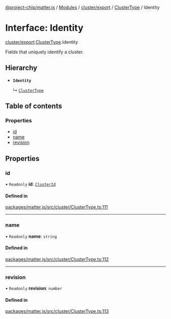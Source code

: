 [@project-chip/matter.js](../README.md) / [Modules](../modules.md) / [cluster/export](../modules/cluster_export.md) / [ClusterType](../modules/cluster_export.ClusterType.md) / Identity

# Interface: Identity

[cluster/export](../modules/cluster_export.md).[ClusterType](../modules/cluster_export.ClusterType.md).Identity

Fields that uniquely identify a cluster.

## Hierarchy

- **`Identity`**

  ↳ [`ClusterType`](cluster_export.ClusterType-1.md)

## Table of contents

### Properties

- [id](cluster_export.ClusterType.Identity.md#id)
- [name](cluster_export.ClusterType.Identity.md#name)
- [revision](cluster_export.ClusterType.Identity.md#revision)

## Properties

### id

• `Readonly` **id**: [`ClusterId`](../modules/datatype_export.md#clusterid)

#### Defined in

[packages/matter.js/src/cluster/ClusterType.ts:111](https://github.com/project-chip/matter.js/blob/c0d55745d5279e16fdfaa7d2c564daa31e19c627/packages/matter.js/src/cluster/ClusterType.ts#L111)

___

### name

• `Readonly` **name**: `string`

#### Defined in

[packages/matter.js/src/cluster/ClusterType.ts:112](https://github.com/project-chip/matter.js/blob/c0d55745d5279e16fdfaa7d2c564daa31e19c627/packages/matter.js/src/cluster/ClusterType.ts#L112)

___

### revision

• `Readonly` **revision**: `number`

#### Defined in

[packages/matter.js/src/cluster/ClusterType.ts:113](https://github.com/project-chip/matter.js/blob/c0d55745d5279e16fdfaa7d2c564daa31e19c627/packages/matter.js/src/cluster/ClusterType.ts#L113)
